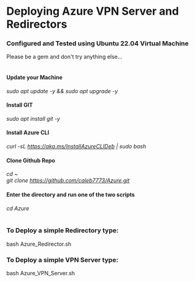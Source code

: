 # Deploying Azure VPN Server and Redirectors

### Configured and Tested using Ubuntu 22.04 Virtual Machine
Please be a gem and don't try anything else...
<br><br>
#### Update your Machine
<i>sudo apt update -y && sudo apt upgrade -y</i>
#### Install GIT
<i>sudo apt install git -y</i>
#### Install Azure CLI
<i>curl -sL https://aka.ms/InstallAzureCLIDeb | sudo bash</i>
#### Clone Github Repo
<i>cd ~<br></i>
<i>git clone https://github.com/caleb7773/Azure.git</i>
#### Enter the directory and run one of the two scripts
<i>cd Azure<br></i>
<br>
### To Deploy a simple Redirectory type:
bash Azure_Redirector.sh
<br>
### To Deploy a simple VPN Server type:
bash Azure_VPN_Server.sh
